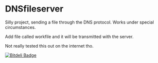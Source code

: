 DNSfileserver
=============

Silly project, sending a file through the DNS protocol. Works under special circumstances.

Add file called workfile and it will be transmitted with the server.

Not really tested this out on the internet tho.


[![Bitdeli Badge](https://d2weczhvl823v0.cloudfront.net/orrche/dnsfileserver/trend.png)](https://bitdeli.com/free "Bitdeli Badge")
